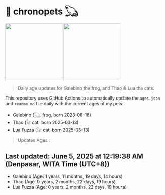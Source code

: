 # 🐾 chronopets 𓆏
<img src="https://github.com/user-attachments/assets/802b3632-7c4b-4232-a3a0-8b1d8fa6f04d" widht=180 height=180 >
<img src="https://github.com/user-attachments/assets/16687005-7ebb-4607-be57-0c8e528fed06" widht=180 height=180 >

> Daily age updates for Galebino the frog, and Thao & Lua the cats.

This repository uses GitHub Actions to automatically update the `ages.json` and `readme.md` file daily with the current ages of my pets: <br>
- Galebino (𓆏 frog, born 2023-06-16)
- Thao (𓃠 cat, born 2025-03-13)
- Lua Fuzza (𓃠 cat, born 2025-03-13)

> Updates Ages :

## Last updated: June 5, 2025 at 12:19:38 AM (Denpasar, WITA Time (UTC+8))

- Galebino (Age: 1 years, 11 months, 19 days, 14 hours)
- Thao (Age: 0 years, 2 months, 22 days, 19 hours)
- Lua Fuzza (Age: 0 years, 2 months, 22 days, 19 hours)


